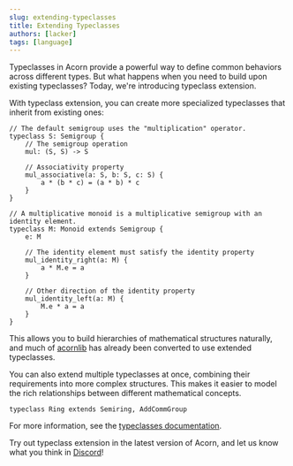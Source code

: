 ```yaml
---
slug: extending-typeclasses
title: Extending Typeclasses
authors: [lacker]
tags: [language]
---
```


Typeclasses in Acorn provide a powerful way to define common behaviors across different types. But what happens when you need to build upon existing typeclasses? Today, we're introducing typeclass extension.

<!-- truncate -->

With typeclass extension, you can create more specialized typeclasses that inherit from existing ones:

```acorn
// The default semigroup uses the "multiplication" operator.
typeclass S: Semigroup {
    // The semigroup operation
    mul: (S, S) -> S

    // Associativity property
    mul_associative(a: S, b: S, c: S) {
        a * (b * c) = (a * b) * c
    }
}

// A multiplicative monoid is a multiplicative semigroup with an identity element.
typeclass M: Monoid extends Semigroup {
    e: M

    // The identity element must satisfy the identity property
    mul_identity_right(a: M) {
        a * M.e = a
    }

    // Other direction of the identity property
    mul_identity_left(a: M) {
        M.e * a = a
    }
}
```

This allows you to build hierarchies of mathematical structures naturally, and much of [acornlib](github.com/acornprover/acornlib) has already been converted to use extended typeclasses.

You can also extend multiple typeclasses at once, combining their requirements into more complex structures. This makes it easier to model the rich relationships between different mathematical concepts.

```acorn
typeclass Ring extends Semiring, AddCommGroup
```

For more information, see the [typeclasses documentation](/docs/language/typeclasses/).

Try out typeclass extension in the latest version of Acorn, and let us know what you think in [Discord](https://discord.com/invite/RqXxaye4MC)!
